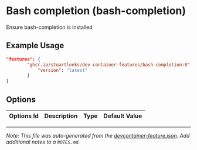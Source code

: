 
# Bash completion (bash-completion)

Ensure bash-completion is installed

## Example Usage

```json
"features": {
        "ghcr.io/stuartleeks/dev-container-features/bash-completion:0": {
            "version": "latest"
        }
}
```

## Options

| Options Id | Description | Type | Default Value |
|-----|-----|-----|-----|




---

_Note: This file was auto-generated from the [devcontainer-feature.json](https://github.com/stuartleeks/dev-container-features/blob/main/src/bash-completion/devcontainer-feature.json).  Add additional notes to a `NOTES.md`._
